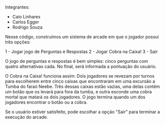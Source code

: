Integrantes: 
- Caio Linhares
- Carlos Egger
- Rodrigo Souza

Nesse código, construímos um sistema de arcade em que o jogador possui três opções:

1 - Jogar jogo de Perguntas e Respostas
2 - Jogar Cobra na Caixa!
3 - Sair

O jogo de perguntas e respostas é bem simples: cinco perguntas com quatro alternativas cada. No final, será informada a pontuação do usuário.

O Cobra na Caixa! funciona assim: Dois jogadores se revezam por turnos para escolherem entre cinco caixas que encontraram em uma excursão a Tumba do faraó Neebe. Três dessas caixas estão vazias, uma delas contém um botão que os levará para fora da tumba, e outra esconde uma cobra mortal que matará os dois jogadores. O jogo termina quando um dos jogadores encontrar o botão ou a cobra.

Se o usuário estiver satisfeito, pode escolhar a opção "Sair" para terminar a execução do arcade.
